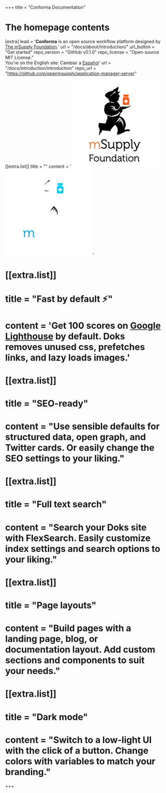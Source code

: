 +++
title = "Conforma Documentation"


# The homepage contents
[extra]
lead = '<b>Conforma</b> is an open source workflow platform designed by <br><a href="https://msupply.foundation/">The mSupply Foundation</a>.'
url = "/docs/about/introduction/"
url_button = "Get started"
repo_version = "GitHub v0.1.0"
repo_license = "Open-source MIT License." </br>You&#39;re on the English site: Cambiar a <a href="/es">Español</a>'
url = "/docs/introduction/introduction"
repo_url = "https://github.com/openmsupply/application-manager-server"


[[extra.list]]
title = ""
content = '<img src="msupply-foundation-logo square.png" class="light_msupply"><img src="msupply-foundation-logo square-dark.png" class="dark_msupply">'


# [[extra.list]]
# title = "Fast by default ⚡️"
# content = 'Get 100 scores on <a href="https://googlechrome.github.io/lighthouse/viewer/?gist=7731347bb8ce999eff7428a8e763b637">Google Lighthouse</a> by default. Doks removes unused css, prefetches links, and lazy loads images.'

# [[extra.list]]
# title = "SEO-ready"
# content = "Use sensible defaults for structured data, open graph, and Twitter cards. Or easily change the SEO settings to your liking."

# [[extra.list]]
# title = "Full text search"
# content = "Search your Doks site with FlexSearch. Easily customize index settings and search options to your liking."

# [[extra.list]]
# title = "Page layouts"
# content = "Build pages with a landing page, blog, or documentation layout. Add custom sections and components to suit your needs."

# [[extra.list]]
# title = "Dark mode"
# content = "Switch to a low-light UI with the click of a button. Change colors with variables to match your branding."


+++
